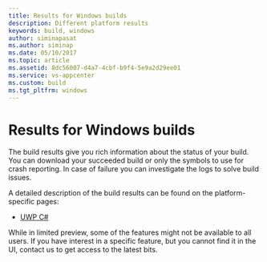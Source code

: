 ```yaml
---
title: Results for Windows builds
description: Different platform results
keywords: build, windows
author: siminapasat
ms.author: siminap
ms.date: 05/10/2017
ms.topic: article
ms.assetid: 8dc56007-d4a7-4cbf-b9f4-5e9a2d29ee01
ms.service: vs-appcenter
ms.custom: build
ms.tgt_pltfrm: windows
---
```


# Results for Windows builds
The build results give you rich information about the status of your build. You can download your succeeded build or only the symbols to use for crash reporting. In case of failure you can investigate the logs to solve build issues.

A detailed description of the build results can be found on the platform-specific pages:
* [UWP C#](uwp.md)

While in limited preview, some of the features might not be available to all users. If you have interest in a specific feature, but you cannot find it in the UI, contact us to get access to the latest bits.
